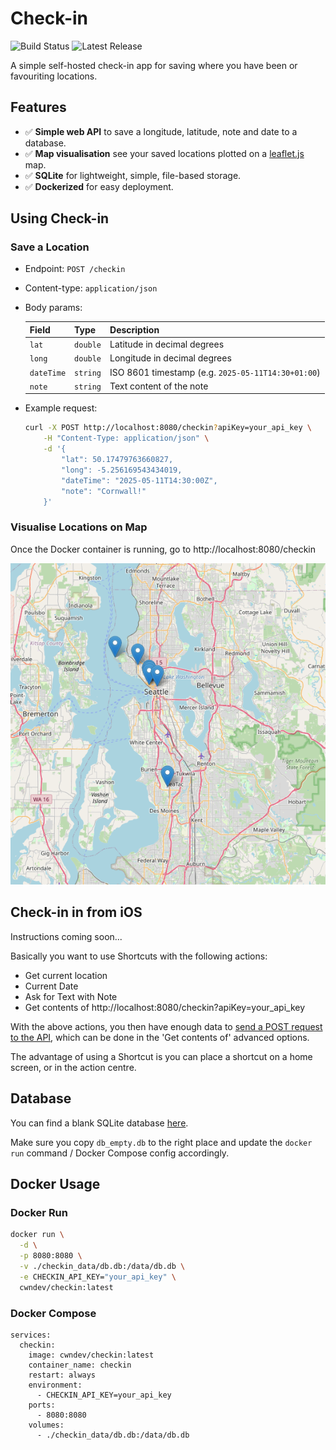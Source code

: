 # Check-in

![Build Status](https://img.shields.io/github/actions/workflow/status/cwn-dev/checkin/docker-publish.yml?branch=main)
![Latest Release](https://img.shields.io/github/v/release/cwn-dev/checkin)

A simple self-hosted check-in app for saving where you have been or favouriting locations.

## Features

- ✅ **Simple web API** to save a longitude, latitude, note and date to a database.  
- ✅ **Map visualisation** see your saved locations plotted on a [leaflet.js](https://leafletjs.com/) map.
- ✅ **SQLite** for lightweight, simple, file-based storage.  
- ✅ **Dockerized** for easy deployment.  

## Using Check-in

### Save a Location

* Endpoint: `POST /checkin`
* Content-type: `application/json`
* Body params: 
  
    | Field       | Type     | Description                                   |
    | ----------- | -------- | --------------------------------------------- |
    | `lat`  | `double`  | Latitude in decimal degrees                   |
    | `long` | `double`  | Longitude in decimal degrees                  |
    | `dateTime`      | `string` | ISO 8601 timestamp (e.g. `2025-05-11T14:30+01:00`) |
    | `note`      | `string` | Text content of the note                      |
* Example request:
    ```bash
    curl -X POST http://localhost:8080/checkin?apiKey=your_api_key \
        -H "Content-Type: application/json" \
        -d '{
            "lat": 50.17479763660827,
            "long": -5.256169543434019,
            "dateTime": "2025-05-11T14:30:00Z",
            "note": "Cornwall!"
        }'
    ```

### Visualise Locations on Map

Once the Docker container is running, go to http://localhost:8080/checkin

![checkin map screenshot](./screenshot.png)

## Check-in in from iOS

Instructions coming soon...

Basically you want to use Shortcuts with the  following actions:

* Get current location
* Current Date
* Ask for Text with Note
* Get contents of http://localhost:8080/checkin?apiKey=your_api_key

With the above actions, you then have enough data to [send a POST request to the API](#save-a-location), which can be done in the 'Get contents of' advanced options.

The advantage of using a Shortcut is you can place a shortcut on a home screen, or in the action centre.

## Database

You can find a blank SQLite database [here](./db_empty.db).

Make sure you copy `db_empty.db` to the right place and update the `docker run` command / Docker Compose config accordingly.

## Docker Usage

### Docker Run

```bash
docker run \
  -d \
  -p 8080:8080 \
  -v ./checkin_data/db.db:/data/db.db \
  -e CHECKIN_API_KEY="your_api_key" \
  cwndev/checkin:latest
```

### Docker Compose

```
services:
  checkin:
    image: cwndev/checkin:latest
    container_name: checkin
    restart: always
    environment:
      - CHECKIN_API_KEY=your_api_key
    ports:
      - 8080:8080
    volumes:
      - ./checkin_data/db.db:/data/db.db
```